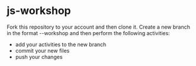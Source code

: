 # js-workshop

Fork this repository to your account and then clone it. Create a new branch in the format <firstname>-<lastname>-workshop and then
perform the following activities:
  
- add your activities to the new branch
- commit your new files
- push your changes
